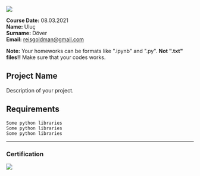 
![](img/newlogo.png)

**Course Date:** 08.03.2021 <br/>
**Name:** Uluç <br/>
**Surname:** Döver <br />
**Email:** reisgoldman@gmail.com


**Note:** Your homeworks can be formats like ".ipynb" and ".py". **Not ".txt" files!!** Make sure that your codes works.  

## Project Name
Description of your project.

## Requirements
```
Some python libraries
Some python libraries
Some python libraries
```
---

### Certification
![](img/TopLearnerCertificate.png)

